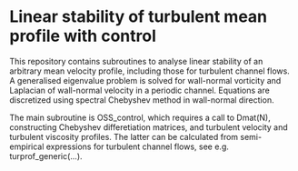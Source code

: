 # Linear stability of turbulent mean profile with control

This repository contains subroutines to analyse linear stability of an arbitrary mean velocity profile, including those for turbulent channel flows. A generalised eigenvalue problem is solved for wall-normal vorticity and Laplacian of wall-normal velocity in a periodic channel. Equations are discretized using spectral Chebyshev method in wall-normal direction.

The main subroutine is OSS_control, which requires a call to Dmat(N), constructing Chebyshev differetiation matrices, and turbulent velocity and turbulent viscosity profiles. The latter can be calculated from semi-empirical expressions for turbulent channel flows, see e.g. turprof_generic(...).
